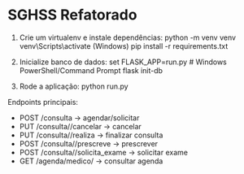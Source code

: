 # SGHSS Refatorado


1. Crie um virtualenv e instale dependências:
python -m venv venv
venv\Scripts\activate (Windows)
pip install -r requirements.txt


2. Inicialize banco de dados:
set FLASK_APP=run.py # Windows PowerShell/Command Prompt
flask init-db


3. Rode a aplicação:
python run.py


Endpoints principais:
- POST /consulta -> agendar/solicitar
- PUT /consulta/<id>/cancelar -> cancelar
- PUT /consulta/<id>/realiza -> finalizar consulta
- POST /consulta/<id>/prescreve -> prescrever
- POST /consulta/<id>/solicita_exame -> solicitar exame
- GET /agenda/medico/<id> -> consultar agenda